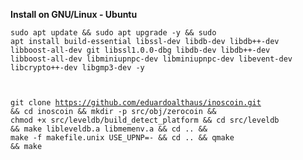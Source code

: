 
**Install on GNU/Linux - Ubuntu**

<code>sudo apt update && sudo apt upgrade -y && sudo apt install build-essential libssl-dev libdb-dev libdb++-dev libboost-all-dev git libssl1.0.0-dbg libdb-dev libdb++-dev libboost-all-dev libminiupnpc-dev libminiupnpc-dev libevent-dev libcrypto++-dev libgmp3-dev -y

git clone https://github.com/eduardoalthaus/inoscoin.git && cd inoscoin && mkdir -p src/obj/zerocoin && chmod +x src/leveldb/build_detect_platform && cd src/leveldb && make libleveldb.a libmemenv.a && cd .. && make -f makefile.unix USE_UPNP=- && cd .. && qmake && make</code>




